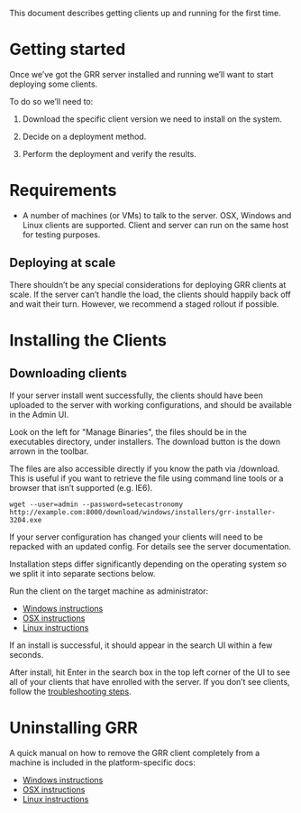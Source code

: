 This document describes getting clients up and running for
the first time.

# Getting started

Once we’ve got the GRR server installed and running we’ll
want to start deploying some clients.

To do so we’ll need to:

1.  Download the specific client version we need to install on the
    system.

2.  Decide on a deployment method.

3.  Perform the deployment and verify the results.

# Requirements

  - A number of machines (or VMs) to talk to the server. OSX, Windows and Linux
    clients are supported. Client and server can run on the same host for
    testing purposes.

## Deploying at scale

There shouldn’t be any special considerations for deploying GRR clients
at scale. If the server can’t handle the load, the clients should
happily back off and wait their turn. However, we recommend a staged
rollout if possible.

# Installing the Clients

## Downloading clients

If your server install went successfully, the clients should have been uploaded
to the server with working configurations, and should be available in
the Admin UI.

Look on the left for "Manage Binaries", the files should be in the
executables directory, under installers. The download button is the down
arrown in the toolbar.

The files are also accessible directly if you know the path via
/download. This is useful if you want to retrieve the file using command
line tools or a browser that isn’t supported (e.g.
    IE6).

    wget --user=admin --password=setecastronomy http://example.com:8000/download/windows/installers/grr-installer-3204.exe

If your server configuration has changed your clients will need to be
repacked with an updated config. For details see the server documentation.

Installation steps differ significantly depending on the operating system so we split
it into separate sections below.

Run the client on the target machine as administrator:

  - [Windows instructions](on-windows.md)
  - [OSX instructions](on-mac-os-x.md)
  - [Linux instructions](on-linux.md)

If an install is successful, it should appear in the search UI within a
few seconds.

After install, hit Enter in the search box in the top left corner of the
UI to see all of your clients that have enrolled with the server. If you
don’t see clients, follow the [troubleshooting
steps](troubleshooting.md).

# Uninstalling GRR

A quick manual on how to remove the GRR client completely from a machine is included in the platform-specific docs:

  - [Windows instructions](on-windows.md#uninstalling-grr)
  - [OSX instructions](on-mac-os-x.md#uninstalling-grr)
  - [Linux instructions](on-linux.md#uninstalling-grr)